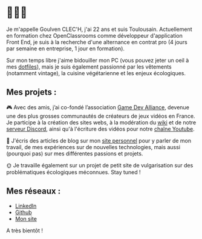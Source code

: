 # 👋👋👋

Je m'appelle Goulven CLEC'H, j'ai 22 ans et suis Toulousain. Actuellement en formation chez OpenClassrooms comme développeur d'application Front End, je suis à la recherche d'une alternance en contrat pro (4 jours par semaine en entreprise, 1 jour en formation).

Sur mon temps libre j'aime bidouiller mon PC (vous pouvez jeter un oeil à mes [dotfiles](https://github.com/GoulvenC/dotfiles)), mais je suis également passionné par les vêtements (notamment vintage), la cuisine végétarienne et les enjeux écologiques.

## Mes projets : 

🎮 Avec des amis, j’ai co-fondé l’association [Game Dev Alliance](https://gamedevalliance.fr/), devenue une des plus grosses communautés de créateurs de jeux vidéos en France. Je participe à la création des sites webs, à la modération du [wiki](https://wiki.gamedevalliance.fr/) et de notre [serveur Discord](https://discord.gg/RrBppaj), ainsi qu'à l'écriture des vidéos pour notre [chaîne Youtube](https://www.youtube.com/user/FoxFiesta40).

📝 J'écris des articles de blog sur mon [site personnel](https://goulven-clech.dev/) pour y parler de mon travail, de mes expériences sur de nouvelles technologies, mais aussi (pourquoi pas) sur mes différentes passions et projets.

🌞 Je travaille également sur un projet de petit site de vulgarisation sur des problématiques écologiques méconnues. Stay tuned !

## Mes réseaux :

* [LinkedIn](https://www.linkedin.com/in/goulvenc/)
* [Github](https://github.com/GoulvenC)
* [Mon site](https://goulven-clech.dev/)

A très bientôt !
